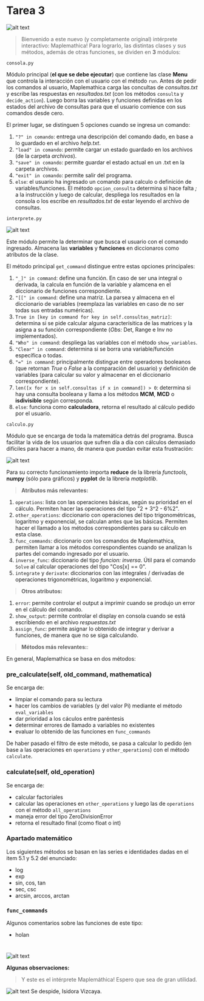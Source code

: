 # Tarea 3
![alt text](http://67.media.tumblr.com/30835bf9e8d809a6f944a921a80a650c/tumblr_inline_o0eoxv67QK1tbe472_500.gif "MAPLEMATHICA")
> Bienvenido a este nuevo (y completamente original) intérprete interactivo: Maplemathica!
> Para lograrlo, las distintas clases y sus métodos, además de otras funciones, se dividen en **3** módulos:

```
consola.py
```
Módulo principal (**el que se debe ejecutar**) que contiene las clase **Menu** que controla la interacción con el usuario con el método `run`.
Antes de pedir los comandos al usuario, Maplemathica carga las concultas de *consultas.txt* y escribe las respuestas en *resultados.txt* 
(con los métodos `consulta` y `decide_action`).
Luego borra las variables y funciones definidas en los estados del archivo de consultas para que el usuario comience con sus comandos desde cero.

El primer lugar, se distinguen 5 opciones cuando se ingresa un comando:

1. `"?" in comando`: entrega una descripción del comando dado, en base a lo guardado en el archivo *help.txt*.
2. `"load" in comando`: permite cargar un estado guardado en los archivos (de la carpeta *archivos*).
3. `"save" in comando`: permite guardar el estado actual en un .txt en la carpeta archivos.
4. `"exit" in comando`: permite salir del programa.
5. `else`: el usuario ha ingresado un comando para calculo o definición de variables/funciones. El método `opcion_consulta` determina si hace
falta *;* a la instrucción y luego de calcular, despliega los resultados en la consola o los escribe en *resultados.txt* de estar leyendo el 
archivo de consultas.

```
interprete.py
```
![alt text](https://media.giphy.com/media/AXorq76Tg3Vte/giphy.gif "MAPLEMATHICA")

Este módulo permite la determinar que busca el usuario con el comando ingresado. Almacena las **variables** y **funciones** en diccionaros como atributos de la clase.

El método principal `get_command` distingue entre estas opciones principales:

1. `"_]" in command`: define una función. En caso de ser una integral o derivada, la calcula en función de la variable y alamcena en el diccionario de funciones correspondiente.
2. `"[[" in command`: define una matriz. La parsea y almacena en el diccionario de variables (reemplaza las variables en caso de no ser todas sus entradas numéricas).
3. `True in [key in command for key in self.consultas_matriz]`: determina si se pide calcular alguna caracterísitica de las matrices y la asigna a su función correspondiente (*Obs:* Det, Range e Inv no implementados).
4. `"Who" in command`: despliega las variables con el método `show_variables`.
5. `"Clear" in command`: determina si se borra una variable/función específica o todas.
6. `"=" in command`: principalmente distingue entre operadores booleanos (que retornan *True* o *False* a la comparación del usuario) y definición de variables (para calcular su valor y almacenar en el diccionario correspondiente).
7. `len([x for x in self.consultas if x in command]) > 0`: determina si hay una consulta booleana y llama a los métodos **MCM**, **MCD** o **isdivisible** según corresponda.
8. `else`: funciona como **calculadora**, retorna el resultado al cálculo pedido por el usuario.

```
calculo.py
```
Módulo que se encarga de toda la matemática detrás del programa. Busca facilitar la vida de los usuarios que sufren día a día con cálculos demasiado difíciles para hacer a mano, de manera que puedan evitar esta frustración:

![alt text](https://media.giphy.com/media/PW24kUmUv3vlm/giphy.gif "Casi como mi frustracion haciendo esta tarea...")

Para su correcto funcionamiento importa **reduce** de la librería *functools*, **numpy** (sólo para gráficos) y **pyplot** de la librería *matplotlib*.

> **Atributos más relevantes:**

1. `operations`: lista con las operaciones básicas, según su prioridad en el cálculo. Permiten hacer las operaciones del tipo "2 + 3^2 - 6%2".
2. `other_operations`: diccionario con operaciones del tipo trigonométricas, logaritmo y exponencial, se calculan antes que las básicas. Permiten hacer el llamado a los métodos correspondientes para su cálculo en esta clase.
3. `func_commands`: diccionario con los comandos de Maplemathica, permiten llamar a los métodos correspondientes cuando se analizan ls partes del comando ingresado por el usuario.
4. `inverse_func`: diccionario del tipo *funcion: inversa*. Útil para el comando `Solve` al calcular operaciones del tipo "Cos[x] == 0".
5. `integrate` y `derivate`: diccionarios con las integrales / derivadas de operaciones trigonométricas, logaritmo y exponencial.

> **Otros atributos:**

1. `error`: permite controlar el output a imprimir cuando se produjo un error en el cálculo del comando.
2. `show_output`: permite controlar el display en consola cuando se está escribiendo en el archivo *respuestas.txt*
3. `assign_func`: permite asignar lo obtenido de integrar y derivar a funciones, de manera que no se siga calculando.

> **Métodos más relevantes:**:

En general, Maplemathica se basa en dos métodos:

### pre_calculate(self, old_command, mathematica)
Se encarga de:

* limpiar el comando para su lectura
* hacer los cambios de variables (y del valor Pi) mediante el método `eval_variables`
* dar prioridad a los cáculos entre paréntesis
* determinar errores de llamado a variables no existentes
* evaluar lo obtenido de las funciones en `func_commands`

De haber pasado el filtro de este método, se pasa a calcular lo pedido (en base a las operaciones en `operations` y `other_operations`) con el método `calculate`.

### calculate(self, old_operation)
Se encarga de:

* calcular factoriales
* calcular las operaciones en `other_operations` y luego las de `operations` con el método `all_operations`
* maneja error del tipo ZeroDivisionError
* retorna el resultado final (como float o int)

### Apartado matemático

Los siguientes métodos se basan en las series e identidades dadas en el item 5.1 y 5.2 del enunciado:

* log
* exp
* sin, cos, tan
* sec, csc
* arcsin, arccos, arctan

### `func_commands`

Algunos comentarios sobre las funciones de este tipo:

* holan

#
![alt text](https://media.giphy.com/media/9JjnmOwXxOmLC/giphy.gif "Algo más?")

**Algunas observaciones:**



> Y este es el intérprete Maplemáthica! Espero que sea de gran utilidad.

![alt text](http://imgur.com/pLoo64E "Like a Bob")
Se despide,
Isidora Vizcaya.
